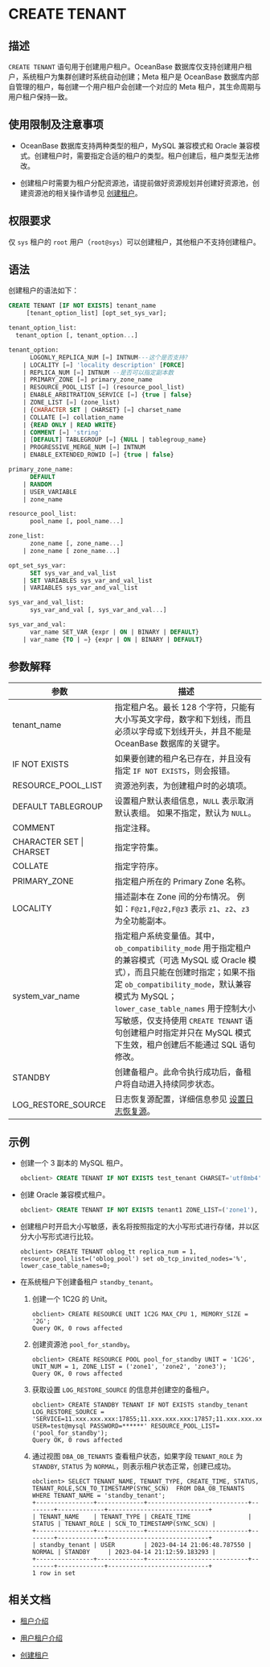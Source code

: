 # CREATE TENANT

## 描述

`CREATE TENANT` 语句用于创建用户租户。OceanBase 数据库仅支持创建用户租户，系统租户为集群创建时系统自动创建；Meta 租户是 OceanBase 数据库内部自管理的租户，每创建一个用户租户会创建一个对应的 Meta 租户，其生命周期与用户租户保持一致。

## 使用限制及注意事项

* OceanBase 数据库支持两种类型的租户，MySQL 兼容模式和 Oracle 兼容模式。创建租户时，需要指定合适的租户的类型。租户创建后，租户类型无法修改。

* 创建租户时需要为租户分配资源池，请提前做好资源规划并创建好资源池，创建资源池的相关操作请参见 [创建租户](../../../../600.manage/200.tenant-management/600.common-tenant-operations/200.manage-create-tenant.md)。

## 权限要求

仅 `sys` 租户的 `root` 用户（`root@sys`）可以创建租户，其他租户不支持创建租户。

## 语法

创建租户的语法如下：

```sql
CREATE TENANT [IF NOT EXISTS] tenant_name 
     [tenant_option_list] [opt_set_sys_var];

tenant_option_list: 
  tenant_option [, tenant_option...]

tenant_option:  
      LOGONLY_REPLICA_NUM [=] INTNUM---这个是否支持? 
    | LOCALITY [=] 'locality description' [FORCE] 
    | REPLICA_NUM [=] INTNUM --是否可以指定副本数
    | PRIMARY_ZONE [=] primary_zone_name 
    | RESOURCE_POOL_LIST [=] (resource_pool_list) 
    | ENABLE_ARBITRATION_SERVICE [=] {true | false} 
    | ZONE_LIST [=] (zone_list) 
    | {CHARACTER SET | CHARSET} [=] charset_name 
    | COLLATE [=] collation_name 
    | {READ ONLY | READ WRITE}
    | COMMENT [=] 'string' 
    | [DEFAULT] TABLEGROUP [=] {NULL | tablegroup_name} 
    | PROGRESSIVE_MERGE_NUM [=] INTNUM 
    | ENABLE_EXTENDED_ROWID [=] {true | false} 

primary_zone_name:  
      DEFAULT 
    | RANDOM 
    | USER_VARIABLE 
    | zone_name

resource_pool_list:
      pool_name [, pool_name...]

zone_list:
      zone_name [, zone_name...]
    | zone_name [ zone_name...]

opt_set_sys_var:
      SET sys_var_and_val_list
    | SET VARIABLES sys_var_and_val_list  
    | VARIABLES sys_var_and_val_list

sys_var_and_val_list:  
      sys_var_and_val [, sys_var_and_val...]

sys_var_and_val:  
      var_name SET_VAR {expr | ON | BINARY | DEFAULT}
    | var_name {TO | =} {expr | ON | BINARY | DEFAULT}
```

## 参数解释

|          **参数**          |                **描述**                |
|--------------------------|---------------------------------|
| tenant_name              | 指定租户名。最长 128 个字符，只能有大小写英文字母，数字和下划线，而且必须以字母或下划线开头，并且不能是 OceanBase 数据库的关键字。 |
| IF NOT EXISTS            | 如果要创建的租户名已存在，并且没有指定 `IF NOT EXISTS`，则会报错。    |
| RESOURCE_POOL_LIST       | 资源池列表，为创建租户时的必填项。  |
| DEFAULT TABLEGROUP       | 设置租户默认表组信息，`NULL` 表示取消默认表组。 如果不指定，默认为 `NULL`。    |
| COMMENT                  | 指定注释。   |
| CHARACTER SET \| CHARSET | 指定字符集。   |
| COLLATE                  | 指定字符序。  |
| PRIMARY_ZONE             | 指定租户所在的 Primary Zone 名称。  |
| LOCALITY                 | 描述副本在 Zone 间的分布情况。 例如：`F@z1,F@z2,F@z3` 表示 `z1`、`z2`、`z3` 为全功能副本。     |
| system_var_name          | 指定租户系统变量值。其中，`ob_compatibility_mode` 用于指定租户的兼容模式（可选 MySQL 或 Oracle 模式），而且只能在创建时指定；如果不指定 `ob_compatibility_mode`，默认兼容模式为 MySQL；`lower_case_table_names` 用于控制大小写敏感，仅支持使用 `CREATE TENANT` 语句创建租户时指定并只在 MySQL 模式下生效，租户创建后不能通过 SQL 语句修改。 |
| STANDBY | 创建备租户。此命令执行成功后，备租户将自动进入持续同步状态。|
| LOG_RESTORE_SOURCE | 日志恢复源配置，详细信息参见 [设置日志恢复源](200.alter-system/2600.log-restore-source.md)。 |

## 示例

* 创建一个 3 副本的 MySQL 租户。

  ```sql
  obclient> CREATE TENANT IF NOT EXISTS test_tenant CHARSET='utf8mb4', ZONE_LIST=('zone1','zone2','zone3'), PRIMARY_ZONE='zone1;zone2,zone3', RESOURCE_POOL_LIST=('pool1');
  ```

* 创建 Oracle 兼容模式租户。

  ```sql
  obclient> CREATE TENANT IF NOT EXISTS tenant1 ZONE_LIST=('zone1'), PRIMARY_ZONE='zone1', RESOURCE_POOL_LIST=('pool1') SET ob_compatibility_mode='oracle', set ob_tcp_invited_nodes='%';
  ```

* 创建租户时开启大小写敏感，表名将按照指定的大小写形式进行存储，并以区分大小写形式进行比较。
  
  ```shell
  obclient> CREATE TENANT oblog_tt replica_num = 1, resource_pool_list=('oblog_pool') set ob_tcp_invited_nodes='%', lower_case_table_names=0;
  ```

* 在系统租户下创建备租户 `standby_tenant`。

  1. 创建一个 1C2G 的 Unit。

     ```shell
     obclient> CREATE RESOURCE UNIT 1C2G MAX_CPU 1, MEMORY_SIZE = '2G';
     Query OK, 0 rows affected
     ```

  2. 创建资源池 `pool_for_standby`。

     ```shell
     obclient> CREATE RESOURCE POOL pool_for_standby UNIT = '1C2G', UNIT_NUM = 1, ZONE_LIST = ('zone1', 'zone2', 'zone3');
     Query OK, 0 rows affected
     ```

  3. 获取设置 `LOG_RESTORE_SOURCE` 的信息并创建空的备租户。

     ```shell
     obclient> CREATE STANDBY TENANT IF NOT EXISTS standby_tenant LOG_RESTORE_SOURCE = 'SERVICE=11.xxx.xxx.xxx:17855;11.xxx.xxx.xxx:17857;11.xxx.xxx.xxx:17859 USER=test@mysql PASSWORD=******' RESOURCE_POOL_LIST=('pool_for_standby');
     Query OK, 0 rows affected
     ```

  4. 通过视图 `DBA_OB_TENANTS` 查看租户状态，如果字段 `TENANT_ROLE` 为 `STANDBY`, `STATUS` 为 `NORMAL`，则表示租户状态正常，创建已成功。

     ```shell
     obclient> SELECT TENANT_NAME, TENANT_TYPE, CREATE_TIME, STATUS, TENANT_ROLE,SCN_TO_TIMESTAMP(SYNC_SCN)  FROM DBA_OB_TENANTS WHERE TENANT_NAME = 'standby_tenant';
     +----------------+-------------+----------------------------+--------+-------------+----------------------------+
     | TENANT_NAME    | TENANT_TYPE | CREATE_TIME                | STATUS | TENANT_ROLE | SCN_TO_TIMESTAMP(SYNC_SCN) |
     +----------------+-------------+----------------------------+--------+-------------+----------------------------+
     | standby_tenant | USER        | 2023-04-14 21:06:48.787550 | NORMAL | STANDBY     | 2023-04-14 21:12:59.183293 |
     +----------------+-------------+----------------------------+--------+-------------+----------------------------+
     1 row in set 
     ```

	
## 相关文档

* [租户介绍](../../../../600.manage/200.tenant-management/100.tenant-introduction.md)

* [用户租户介绍](../../../../600.manage/200.tenant-management/400.introduction-of-user-tenant.md)

* [创建租户](../../../../600.manage/200.tenant-management/600.common-tenant-operations/200.manage-create-tenant.md)

